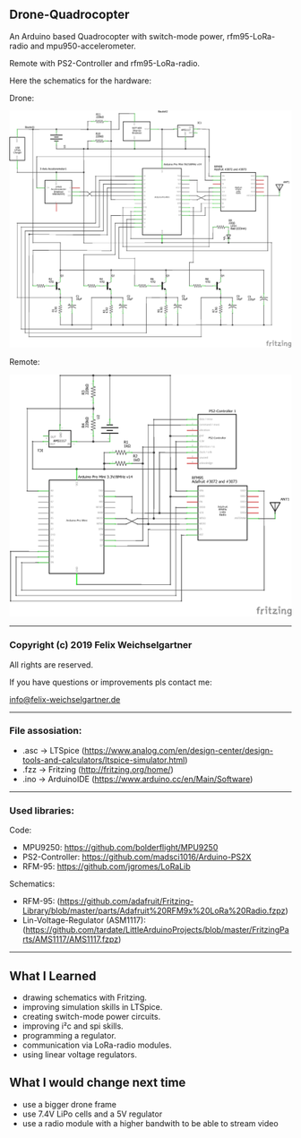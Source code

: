 ## Drone-Quadrocopter

An Arduino based Quadrocopter with switch-mode power, rfm95-LoRa-radio and mpu950-accelerometer.

Remote with PS2-Controller and rfm95-LoRa-radio.

Here the schematics for the hardware:

Drone:

![img](https://github.com/FelixWeichselgartner/Drone-Quadrocopter/blob/master/schematics/Drone-Schematic.png)

Remote:

![img](https://github.com/FelixWeichselgartner/Drone-Quadrocopter/blob/master/schematics/Remote-Schematic.png)

*****************************************************************************************

### Copyright (c) 2019 Felix Weichselgartner

All rights are reserved.

If you have questions or improvements pls contact me:

info@felix-weichselgartner.de

*****************************************************************************************

### File assosiation:

* .asc -> LTSpice (https://www.analog.com/en/design-center/design-tools-and-calculators/ltspice-simulator.html)
* .fzz -> Fritzing (http://fritzing.org/home/)
* .ino -> ArduinoIDE (https://www.arduino.cc/en/Main/Software)

*****************************************************************************************

### Used libraries:

Code:
* MPU9250: https://github.com/bolderflight/MPU9250
* PS2-Controller: https://github.com/madsci1016/Arduino-PS2X
* RFM-95: https://github.com/jgromes/LoRaLib

Schematics:
* RFM-95: (https://github.com/adafruit/Fritzing-Library/blob/master/parts/Adafruit%20RFM9x%20LoRa%20Radio.fzpz)
* Lin-Voltage-Regulator (ASM1117): (https://github.com/tardate/LittleArduinoProjects/blob/master/FritzingParts/AMS1117/AMS1117.fzpz)

*****************************************************************************************

## What I Learned

* drawing schematics with Fritzing.
* improving simulation skills in LTSpice.
* creating switch-mode power circuits.
* improving i²c and spi skills.
* programming a regulator.
* communication via LoRa-radio modules.
* using linear voltage regulators.

## What I would change next time

* use a bigger drone frame
* use 7.4V LiPo cells and a 5V regulator
* use a radio module with a higher bandwith to be able to stream video
